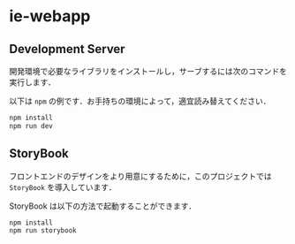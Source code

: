 # ie-webapp

## Development Server

開発環境で必要なライブラリをインストールし，サーブするには次のコマンドを実行します．

以下は `npm` の例です．お手持ちの環境によって，適宜読み替えてください．

```bash
npm install
npm run dev
```

## StoryBook

フロントエンドのデザインをより用意にするために，このプロジェクトでは `StoryBook` を導入しています．

StoryBook は以下の方法で起動することができます．

```bash
npm install
npm run storybook
```
